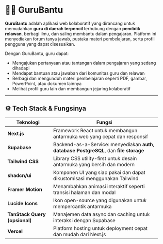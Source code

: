 # 👩‍🏫 GuruBantu

**GuruBantu** adalah aplikasi web kolaboratif yang dirancang untuk memudahkan **guru di daerah terpencil** terhubung dengan **pendidik relawan**, berbagi ilmu, dan saling membantu dalam pengajaran. Platform ini menyediakan forum tanya jawab, pustaka materi pembelajaran, serta profil pengguna yang dapat disesuaikan.

Dengan GuruBantu, guru dapat:
- Mengajukan pertanyaan atau tantangan dalam pengajaran yang sedang dihadapi
- Mendapat bantuan atau jawaban dari komunitas guru dan relawan
- Berbagi dan mengunduh materi pembelajaran seperti PDF, gambar, PowerPoint, atau dokumen lainnya
- Melihat profil guru lain dan membangun jejaring kolaboratif

---

## ⚙️ Tech Stack & Fungsinya

| Teknologi       | Fungsi                                                                 |
|------------------|------------------------------------------------------------------------|
| **Next.js**       | Framework React untuk membangun antarmuka web yang cepat dan responsif |
| **Supabase**      | Backend-as-a-Service: menyediakan **auth**, **database PostgreSQL**, dan **file storage** |
| **Tailwind CSS**  | Library CSS utility-first untuk desain antarmuka yang bersih dan modern |
| **shadcn/ui**     | Komponen UI yang siap pakai dan dapat dikustomisasi menggunakan Tailwind |
| **Framer Motion** | Menambahkan animasi interaktif seperti transisi halaman dan modal     |
| **Lucide Icons**  | Ikon open-source yang digunakan untuk mempercantik antarmuka           |
| **TanStack Query (opsional)** | Manajemen data async dan caching untuk interaksi dengan Supabase     |
| **Vercel**         | Platform hosting untuk deployment cepat dan mudah dari Next.js        |
